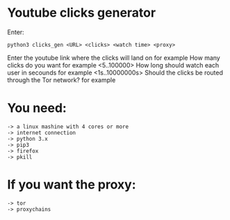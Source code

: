 # Youtube clicks generator

Enter:
  
    python3 clicks_gen <URL> <clicks> <watch time> <proxy>
  
  <URL> 
    Enter the youtube link where the clicks will land on
    for example <https://www.youtube.com/watch?v=LXb3EKWsInQ>
  <clicks> 
    How many clicks do you want
    for example <5..100000>
  <watch time> 
    How long should watch each user in secounds
    for example <1s..10000000s>
  <proxy> 
    Should the clicks be routed through the Tor network?
    for example <yes|no>

# You need:
    -> a linux mashine with 4 cores or more
    -> internet connection
    -> python 3.x
    -> pip3
    -> firefox
    -> pkill
# If you want the proxy:
    -> tor
    -> proxychains
    
